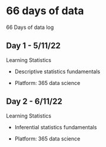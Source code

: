 # 66 days of data
66 Days of data log

## Day 1 - 5/11/22
Learning Statistics
- Descriptive statistics fundamentals

* Platform: 365 data science

## Day 2 - 6/11/22
Learning Statistics
- Inferential statistics fundamentals
* Platform: 365 data science
